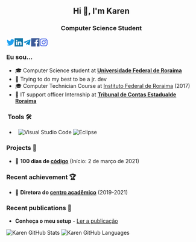 <h2 align="center">Hi 👋, I'm Karen</h2>
<h3 align="center">Computer Science Student</h3>


<a href="https://twitter.com/karenVHDL" target="blank"><img align="left" src="icons/twitter.svg" alt="xtenzq" width="22px" /></a>
<a href="https://www.linkedin.com/in/karengiovnn/" target="blank"><img align="left" src="icons/linkedin.svg" alt="xtenzq" width="22px" /></a>
  <a href="https://t.me/karengiovnn">
  <img align="left" alt="Karen's Telegram" width="22px" src="icons/telegram.svg" />
</a>
<a href="https://fb.com/karengiovannamelo" target="blank"><img align="left" src="icons/facebook.svg" alt="xtenzq" width="22px" /></a>
<a href="https://instagram.com/karengiovnn" target="blank"><img align="left" src="icons/instagram.svg" alt="xtenzq" width="22px" /></a>
<br />
### Eu sou...
* 🎓 Computer Science student at **[Universidade Federal de Roraima](http://ufrr.br/)**
* 🔭 Trying to do my best to be a jr. dev
* 🎓 Computer Technician Course at [Instituto Federal de Roraima](https://www.ifrr.edu.br/) (2017)
* 📄 IT support officer Internship at **[Tribunal de Contas Estadualde Roraima](https://www.tce.rr.leg.br/)**

<h3> &nbsp;Tools 🛠 </h3>

- &nbsp;
  ![Visual Studio Code](https://img.shields.io/badge/-Visual%20Studio%20Code-333333?style=flat&logo=visual-studio-code&logoColor=007ACC)
  ![Eclipse](https://img.shields.io/badge/-Eclipse-333333?style=flat&logo=eclipse-ide&logoColor=2C2255)

### Projects 📝

* 🥉 **100 dias de [código](https://github.com/karengiovanna/100-dias-de-codigo)** (Início: 2 de março de 2021)

### Recent achievement 🏆

* 🥉 **Diretora do [centro acadêmico](http://instagram.com/cacc.ufrr)** (2019-2021)

### Recent publications 📝

* **Conheça o meu setup** - [Ler a publicação](https://www.linkedin.com/feed/update/urn:li:activity:6772983517287710721/)

![Karen GitHub Stats](https://github-readme-stats.vercel.app/api?username=karengiovanna&show_icons=true)
![Karen GitHub Languages](https://github-readme-stats.vercel.app/api/top-langs/?username=karengiovanna&theme=buefy&layout=compact)
